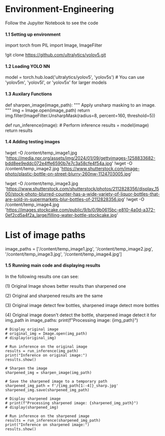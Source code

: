# Environment-Engineering
Follow the Jupyiter Notebook to see the code

#### 1.1 Setting up environment
import torch
from PIL import Image, ImageFilter

!git clone https://github.com/ultralytics/yolov5.git

#### 1.2 Loading YOLO NN
model = torch.hub.load('ultralytics/yolov5', 'yolov5s')  # You can use 'yolov5m', 'yolov5l', or 'yolov5x' for larger models

#### 1.3 Auxilary Functions
def sharpen_image(image_path):
    """
    Apply unsharp masking to an image.
    """
    img = Image.open(image_path)
    return img.filter(ImageFilter.UnsharpMask(radius=8, percent=160, threshold=5))

def run_inference(image):
    # Perform inference
    results = model(image)
    return results

#### 1.4 Adding testing images
!wget -O /content/temp_image1.jpg 'https://media.npr.org/assets/img/2024/01/09/gettyimages-1258833682-bdd8ee9eddc072e4ffe6590b7e7c3a58cfe4f54a.jpg'
!wget -O /content/temp_image2.jpg 'https://www.shutterstock.com/image-photo/plastic-bottle-on-street-blurry-260nw-1124703005.jpg'

!wget -O /content/temp_image3.jpg 'https://www.shutterstock.com/shutterstock/photos/2112828356/display_1500/stock-photo-blurred-counter-has-a-wide-variety-of-liquor-bottles-that-are-sold-in-supermarkets-blur-bottles-of-2112828356.jpg'
!wget -O /content/temp_image4.jpg 'https://images.stockcake.com/public/9/b/0/9b0615bc-e810-4a0d-a372-0ef2cd5a4f2a_large/filling-water-bottle-stockcake.jpg'

# List of image paths
image_paths = ['/content/temp_image1.jpg', '/content/temp_image2.jpg', '/content/temp_image3.jpg', '/content/temp_image4.jpg']


#### 1.5 Running main code and displaying results
In the following results one can see:

(1) Original Image shows better results than sharpened one

(2) Original and sharpened results are the same

(3) Original image detect few bottles, sharpened image detect more bottles

(4) Original image doesn't detect the bottle, sharpened image detect it
for img_path in image_paths:
    print(f"Processing image: {img_path}")

    # Display original image
    # original_img = Image.open(img_path)
    # display(original_img)

    # Run inference on the original image
    results = run_inference(img_path)
    print("Inference on original image:")
    results.show()

    # Sharpen the image
    sharpened_img = sharpen_image(img_path)

    # Save the sharpened image to a temporary path
    sharpened_img_path = f'/{img_path[1:-4]}_sharp.jpg'
    sharpened_img.save(sharpened_img_path)

    # Display sharpened image
    # print(f"Processing sharpened image: {sharpened_img_path}")
    # display(sharpened_img)

    # Run inference on the sharpened image
    results = run_inference(sharpened_img_path)
    print("Inference on sharpened image:")
    results.show()
